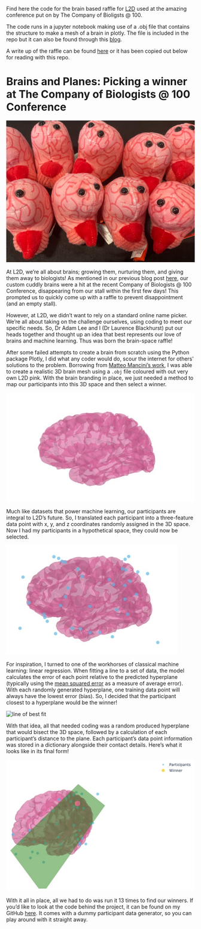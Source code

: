 Find here the code for the brain based raffle for [L2D](https://learntodiscover.ai/) used at the amazing conference put on by The Company of Bioligsts @ 100. 

The code runs in a jupyter notebook making use of a .obj file that contains the structure to make a mesh of a brain in plotly. The file is included in the repo but it can also be found through this [blog](https://neurosnippets.com/posts/interactive-network/).

A write up of the raffle can be found [here](https://learntodiscover.ai/blog/) or it has been copied out below for reading with this repo.

# Brains and Planes: Picking a winner at The Company of Biologists @ 100 Conference

![cuddly brains](/src/brain_raffle_company_biologists/conference_100/pictures/pic1.jpg)

At L2D, we’re all about brains; growing them, nurturing them, and giving them away to biologists! As mentioned in our previous blog post [here](https://learntodiscover.ai/l2d-at-the-the-company-of-biologists-100-conference/), our custom cuddly brains were a hit at the recent Company of Biologists @ 100 Conference, disappearing from our stall within the first few days! This prompted us to quickly come up with a raffle to prevent disappointment (and an empty stall).

However, at L2D, we didn’t want to rely on a standard online name picker. We’re all about taking on the challenge ourselves, using coding to meet our specific needs. So, Dr Adam Lee and I (Dr Laurence Blackhurst) put our heads together and thought up an idea that best represents our love of brains and machine learning. Thus was born the brain-space raffle!

After some failed attempts to create a brain from scratch using the Python package Plotly, I did what any coder would do, scour the internet for others' solutions to the problem. Borrowing from [Matteo Mancini’s work](https://neurosnippets.com/posts/interactive-network/), I was able to create a realistic 3D brain mesh using a `.obj` file coloured with out very own L2D pink. With the brain branding in place, we just needed a method to map our participants into this 3D space and then select a winner.

![brain mesh](/src/brain_raffle_company_biologists/conference_100/pictures/pic2.jpeg)

Much like datasets that power machine learning, our participants are integral to L2D’s future. So, I translated each participant into a three-feature data point with x, y, and z coordinates randomly assigned in the 3D space. Now I had my participants in a hypothetical space, they could now be selected.

![brain with points](/src/brain_raffle_company_biologists/conference_100/pictures/pic3.jpeg)

For inspiration, I turned to one of the workhorses of classical machine learning: linear regression. When fitting a line to a set of data, the model calculates the error of each point relative to the predicted hyperplane (typically using the [mean squared error](https://en.wikipedia.org/wiki/Mean_squared_error) as a measure of average error). With each randomly generated hyperplane, one training data point will always have the lowest error (bias). So, I decided that the participant closest to a hyperplane would be the winner!

![line of best fit](/src/brain_raffle_company_biologists/conference_100/pictures/pic4.jpeg)

With that idea, all that needed coding was a random produced hyperplane that would bisect the 3D space, followed by a calculation of each participant’s distance to the plane. Each participant’s data point information was stored in a dictionary alongside their contact details. Here’s what it looks like in its final form!

![all together](/src/brain_raffle_company_biologists/conference_100/pictures/pic5.jpeg)

With it all in place, all we had to do was run it 13 times to find our winners. If you’d like to look at the code behind the project, it can be found on my GitHub [here](). It comes with a dummy participant data generator, so you can play around with it straight away.